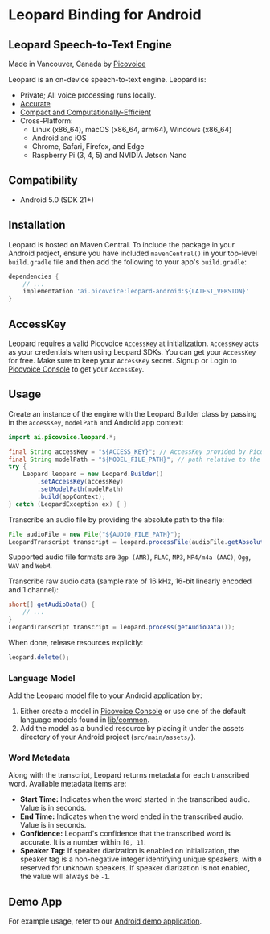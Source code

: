 # Leopard Binding for Android

## Leopard Speech-to-Text Engine

Made in Vancouver, Canada by [Picovoice](https://picovoice.ai)

Leopard is an on-device speech-to-text engine. Leopard is:

- Private; All voice processing runs locally.
- [Accurate](https://picovoice.ai/docs/benchmark/stt/)
- [Compact and Computationally-Efficient](https://github.com/Picovoice/speech-to-text-benchmark#rtf)
- Cross-Platform:
    - Linux (x86_64), macOS (x86_64, arm64), Windows (x86_64)
    - Android and iOS
    - Chrome, Safari, Firefox, and Edge
    - Raspberry Pi (3, 4, 5) and NVIDIA Jetson Nano

## Compatibility

- Android 5.0 (SDK 21+)

## Installation

Leopard is hosted on Maven Central. To include the package in your Android project, ensure you have
included `mavenCentral()` in your top-level `build.gradle` file and then add the following to your
app's `build.gradle`:

```groovy
dependencies {
    // ...
    implementation 'ai.picovoice:leopard-android:${LATEST_VERSION}'
}
```

## AccessKey

Leopard requires a valid Picovoice `AccessKey` at initialization. `AccessKey` acts as your credentials when using Leopard SDKs.
You can get your `AccessKey` for free. Make sure to keep your `AccessKey` secret.
Signup or Login to [Picovoice Console](https://console.picovoice.ai/) to get your `AccessKey`.

## Usage

Create an instance of the engine with the Leopard Builder class by passing in the `accessKey`, `modelPath` and Android app context:

```java
import ai.picovoice.leopard.*;

final String accessKey = "${ACCESS_KEY}"; // AccessKey provided by Picovoice Console (https://console.picovoice.ai/)
final String modelPath = "${MODEL_FILE_PATH}"; // path relative to the assets folder or absolute path to file on device
try {
    Leopard leopard = new Leopard.Builder()
        .setAccessKey(accessKey)
        .setModelPath(modelPath)
        .build(appContext);
} catch (LeopardException ex) { }
```

Transcribe an audio file by providing the absolute path to the file:

```java
File audioFile = new File("${AUDIO_FILE_PATH}");
LeopardTranscript transcript = leopard.processFile(audioFile.getAbsolutePath());
```

Supported audio file formats are `3gp (AMR)`, `FLAC`, `MP3`, `MP4/m4a (AAC)`, `Ogg`, `WAV` and `WebM`.

Transcribe raw audio data (sample rate of 16 kHz, 16-bit linearly encoded and 1 channel):
```java
short[] getAudioData() {
    // ...
}
LeopardTranscript transcript = leopard.process(getAudioData());
```

When done, release resources explicitly:

```java
leopard.delete();
```

### Language Model

Add the Leopard model file to your Android application by:

1. Either create a model in [Picovoice Console](https://console.picovoice.ai/) or use one of the default language models found in [lib/common](../../lib/common).
2. Add the model as a bundled resource by placing it under the assets directory of your Android project (`src/main/assets/`).

### Word Metadata

Along with the transcript, Leopard returns metadata for each transcribed word. Available metadata items are:

- **Start Time:** Indicates when the word started in the transcribed audio. Value is in seconds.
- **End Time:** Indicates when the word ended in the transcribed audio. Value is in seconds.
- **Confidence:** Leopard's confidence that the transcribed word is accurate. It is a number within `[0, 1]`.
- **Speaker Tag:** If speaker diarization is enabled on initialization, the speaker tag is a non-negative integer identifying unique speakers, with `0` reserved for unknown speakers. If speaker diarization is not enabled, the value will always be `-1`.

## Demo App

For example usage, refer to our [Android demo application](../../demo/android).
